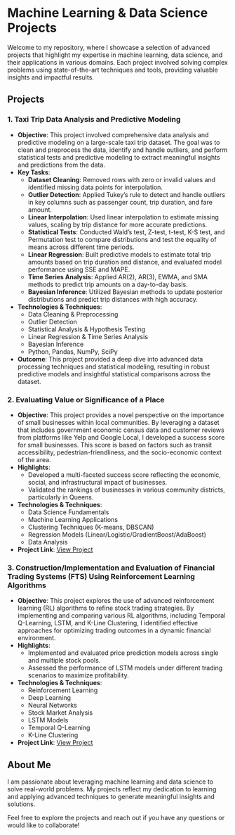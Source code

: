 # Machine Learning & Data Science Projects

Welcome to my repository, where I showcase a selection of advanced projects that highlight my expertise in machine learning, data science, and their applications in various domains. Each project involved solving complex problems using state-of-the-art techniques and tools, providing valuable insights and impactful results.

## Projects

### 1. Taxi Trip Data Analysis and Predictive Modeling
- **Objective**: This project involved comprehensive data analysis and predictive modeling on a large-scale taxi trip dataset. The goal was to clean and preprocess the data, identify and handle outliers, and perform statistical tests and predictive modeling to extract meaningful insights and predictions from the data.
- **Key Tasks**:
  - **Dataset Cleaning**: Removed rows with zero or invalid values and identified missing data points for interpolation.
  - **Outlier Detection**: Applied Tukey’s rule to detect and handle outliers in key columns such as passenger count, trip duration, and fare amount.
  - **Linear Interpolation**: Used linear interpolation to estimate missing values, scaling by trip distance for more accurate predictions.
  - **Statistical Tests**: Conducted Wald’s test, Z-test, t-test, K-S test, and Permutation test to compare distributions and test the equality of means across different time periods.
  - **Linear Regression**: Built predictive models to estimate total trip amounts based on trip duration and distance, and evaluated model performance using SSE and MAPE.
  - **Time Series Analysis**: Applied AR(2), AR(3), EWMA, and SMA methods to predict trip amounts on a day-to-day basis.
  - **Bayesian Inference**: Utilized Bayesian methods to update posterior distributions and predict trip distances with high accuracy.
- **Technologies & Techniques**:
  - Data Cleaning & Preprocessing
  - Outlier Detection
  - Statistical Analysis & Hypothesis Testing
  - Linear Regression & Time Series Analysis
  - Bayesian Inference
  - Python, Pandas, NumPy, SciPy
- **Outcome**: This project provided a deep dive into advanced data processing techniques and statistical modeling, resulting in robust predictive models and insightful statistical comparisons across the dataset.

### 2. Evaluating Value or Significance of a Place
- **Objective**: This project provides a novel perspective on the importance of small businesses within local communities. By leveraging a dataset that includes government economic census data and customer reviews from platforms like Yelp and Google Local, I developed a success score for small businesses. This score is based on factors such as transit accessibility, pedestrian-friendliness, and the socio-economic context of the area.
- **Highlights**:
  - Developed a multi-faceted success score reflecting the economic, social, and infrastructural impact of businesses.
  - Validated the rankings of businesses in various community districts, particularly in Queens.
- **Technologies & Techniques**:
  - Data Science Fundamentals
  - Machine Learning Applications
  - Clustering Techniques (K-means, DBSCAN)
  - Regression Models (Linear/Logistic/GradientBoost/AdaBoost)
  - Data Analysis
- **Project Link**: [View Project](https://www.linkedin.com/in/anishphilip12/details/projects/1709442986008/single-media-viewer/?profileId=ACoAABGGalcBOgCoZ-ElFybA18MJOi1Zq0x7ytE)

### 3. Construction/Implementation and Evaluation of Financial Trading Systems (FTS) Using Reinforcement Learning Algorithms
- **Objective**: This project explores the use of advanced reinforcement learning (RL) algorithms to refine stock trading strategies. By implementing and comparing various RL algorithms, including Temporal Q-Learning, LSTM, and K-Line Clustering, I identified effective approaches for optimizing trading outcomes in a dynamic financial environment.
- **Highlights**:
  - Implemented and evaluated price prediction models across single and multiple stock pools.
  - Assessed the performance of LSTM models under different trading scenarios to maximize profitability.
- **Technologies & Techniques**:
  - Reinforcement Learning
  - Deep Learning
  - Neural Networks
  - Stock Market Analysis
  - LSTM Models
  - Temporal Q-Learning
  - K-Line Clustering
- **Project Link**: [View Project](https://www.linkedin.com/in/anishphilip12/details/projects/1709443399002/single-media-viewer/?profileId=ACoAABGGalcBOgCoZ-ElFybA18MJOi1Zq0x7ytE)

## About Me

I am passionate about leveraging machine learning and data science to solve real-world problems. My projects reflect my dedication to learning and applying advanced techniques to generate meaningful insights and solutions.

Feel free to explore the projects and reach out if you have any questions or would like to collaborate!

